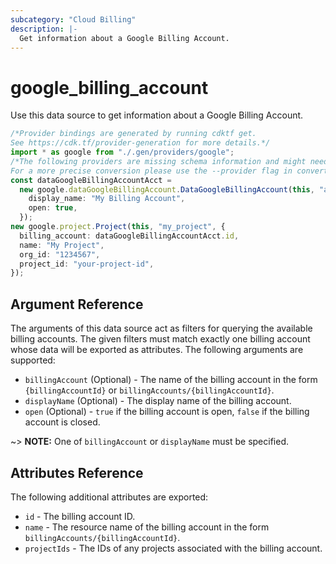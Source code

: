 ```yaml
---
subcategory: "Cloud Billing"
description: |-
  Get information about a Google Billing Account.
---
```


# google\_billing\_account

Use this data source to get information about a Google Billing Account.

```typescript
/*Provider bindings are generated by running cdktf get.
See https://cdk.tf/provider-generation for more details.*/
import * as google from "./.gen/providers/google";
/*The following providers are missing schema information and might need manual adjustments to synthesize correctly: google.
For a more precise conversion please use the --provider flag in convert.*/
const dataGoogleBillingAccountAcct =
  new google.dataGoogleBillingAccount.DataGoogleBillingAccount(this, "acct", {
    display_name: "My Billing Account",
    open: true,
  });
new google.project.Project(this, "my_project", {
  billing_account: dataGoogleBillingAccountAcct.id,
  name: "My Project",
  org_id: "1234567",
  project_id: "your-project-id",
});

```

## Argument Reference

The arguments of this data source act as filters for querying the available billing accounts.
The given filters must match exactly one billing account whose data will be exported as attributes.
The following arguments are supported:

* `billingAccount` (Optional) - The name of the billing account in the form `{billingAccountId}` or `billingAccounts/{billingAccountId}`.
* `displayName` (Optional) - The display name of the billing account.
* `open` (Optional) - `true` if the billing account is open, `false` if the billing account is closed.

\~> **NOTE:** One of `billingAccount` or `displayName` must be specified.

## Attributes Reference

The following additional attributes are exported:

* `id` - The billing account ID.
* `name` - The resource name of the billing account in the form `billingAccounts/{billingAccountId}`.
* `projectIds` - The IDs of any projects associated with the billing account.

